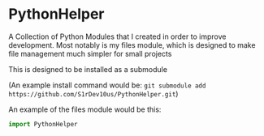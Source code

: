 # PythonHelper
A Collection of Python Modules that I created in order to improve development. Most notably is my files module, which is designed to make file management much simpler for small projects

This is designed to be installed as a submodule

(An example install command would be: ```git submodule add https://github.com/S1rDev10us/PythonHelper.git```)



An example of the files module would be this:
```py
import PythonHelper
```


